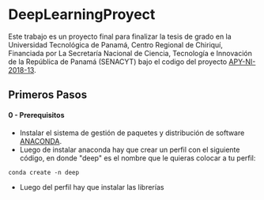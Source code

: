 # DeepLearningProyect

Este trabajo es un proyecto final para finalizar la tesis de grado en la Universidad Tecnológica de Panamá, Centro Regional de Chiriquí, Financiada por La Secretaría Nacional de Ciencia, Tecnología e Innovación de la República de Panamá (SENACYT) bajo el codigo del proyecto [APY-NI-2018-13](https://www.senacyt.gob.pa/wp-content/uploads/2018/04/ACTA-DE-RECEPCI%C3%93N-DE-PROPUESTAS-DE-NUEVOS-INVESTIGADORES-2018-RONDA-I.pdf).


## Primeros Pasos

#### 0 - Prerequisitos
- Instalar el sistema de gestión de paquetes y distribución de software [ANACONDA](https://www.anaconda.com/distribution/).
- Luego de instalar anaconda hay que crear un perfil con el siguiente código, en donde "deep" es el nombre que le quieras colocar a tu perfil: 
```
conda create -n deep
```
- Luego del perfil hay que instalar las librerías
